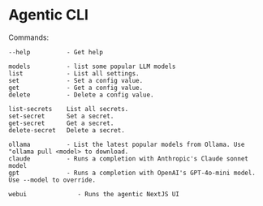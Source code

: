 # Agentic CLI

Commands:

    --help          - Get help

    models          - list some popular LLM models
    list            - List all settings.
    set             - Set a config value.
    get             - Get a config value.
    delete          - Delete a config value.

    list-secrets    List all secrets.
    set-secret      Set a secret.
    get-secret      Get a secret.
    delete-secret   Delete a secret.

    ollama          - List the latest popular models from Ollama. Use "ollama pull <model> to download.
    claude          - Runs a completion with Anthropic's Claude sonnet model
    gpt             - Runs a completion with OpenAI's GPT-4o-mini model. Use --model to override.

    webui              - Runs the agentic NextJS UI


